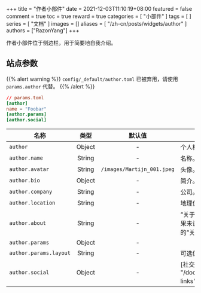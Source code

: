 +++
title = "作者小部件"
date = 2021-12-03T11:10:19+08:00
featured = false
comment = true
toc = true
reward = true
categories = [
  "小部件"
]
tags = [
]
series = [
  "文档"
]
images = []
aliases = [
  "/zh-cn/posts/widgets/author"
]
authors = ["RazonYang"]
+++

作者小部件位于侧边栏，用于简要地自我介绍。

<!--more-->

## 站点参数

{{% alert warning %}}
`config/_default/author.toml` 已被弃用，请使用 `params.author` 代替。
{{% /alert %}}

```toml
// params.toml
[author]
name = "Foobar"
[author.params]
[author.social]
```

| 名称 | 类型 | 默认值 | 描述
|---|:-:|:-:|---
| `author` | Object | - | 个人档案。
| `author.name` | String | - | 名称。
| `author.avatar` | String | `/images/Martijn_001.jpeg` | 头像。
| `author.bio` | Object | - | 简介。
| `author.company` | String | - | 公司。
| `author.location` | String | - | 地理位置。
| `author.about` | String | - | “关于我”的外部页面，如果未设置，则使用内部的“关于我”的页面。
| `author.params` | Object | - |
| `author.params.layout` | String | - | 可选值：`compact`。
| `author.social` | Object | - | [社交链接]({{< ref "/docs/widgets/social-links" >}})。
